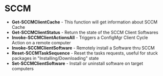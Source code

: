 # SCCM

* **Get-SCCMClientCache** - This function will get information about SCCM Cache
* **Get-SCCMClientStatus** - Return the state of the SCCM Client Softwares
* **Invoke-SCCMClientActionsAll** - Triggers a ConfigMgr Client Cycle Action on a remote computer
* **Invoke-SCCMClientSoftware** - Remotely install a Software thru SCCM
* **Reset-SCCMTaskSequence** - Reset the tasks requests, useful for stuck packages in "Installing/Downloading" state
* **Set-SCCMClientSoftware** - Install or uninstall software on target computers
